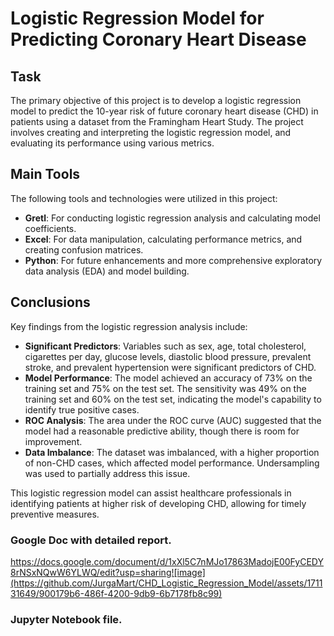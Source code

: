 # Logistic Regression Model for Predicting Coronary Heart Disease

## Task
The primary objective of this project is to develop a logistic regression model to predict the 10-year risk of future coronary heart disease (CHD) in patients using a dataset from the Framingham Heart Study. The project involves creating and interpreting the logistic regression model, and evaluating its performance using various metrics.

## Main Tools
The following tools and technologies were utilized in this project:
- **Gretl**: For conducting logistic regression analysis and calculating model coefficients.
- **Excel**: For data manipulation, calculating performance metrics, and creating confusion matrices.
- **Python**: For future enhancements and more comprehensive exploratory data analysis (EDA) and model building.

## Conclusions
Key findings from the logistic regression analysis include:
- **Significant Predictors**: Variables such as sex, age, total cholesterol, cigarettes per day, glucose levels, diastolic blood pressure, prevalent stroke, and prevalent hypertension were significant predictors of CHD.
- **Model Performance**: The model achieved an accuracy of 73% on the training set and 75% on the test set. The sensitivity was 49% on the training set and 60% on the test set, indicating the model's capability to identify true positive cases.
- **ROC Analysis**: The area under the ROC curve (AUC) suggested that the model had a reasonable predictive ability, though there is room for improvement.
- **Data Imbalance**: The dataset was imbalanced, with a higher proportion of non-CHD cases, which affected model performance. Undersampling was used to partially address this issue.

This logistic regression model can assist healthcare professionals in identifying patients at higher risk of developing CHD, allowing for timely preventive measures.

### Google Doc with detailed report.
https://docs.google.com/document/d/1xXl5C7nMJo17863MadojE00FyCEDY8rNSxNQwW6YLWQ/edit?usp=sharing![image](https://github.com/JurgaMart/CHD_Logistic_Regression_Model/assets/171131649/900179b6-486f-4200-9db9-6b7178fb8c99)

### Jupyter Notebook file. 

